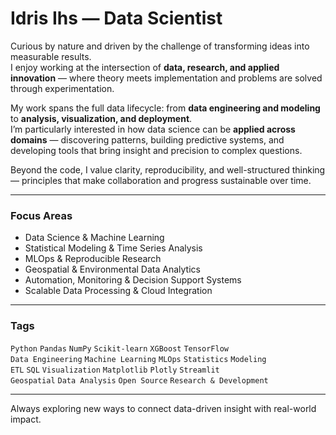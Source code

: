 # Idris Ihs — Data Scientist

Curious by nature and driven by the challenge of transforming ideas into measurable results.  
I enjoy working at the intersection of **data, research, and applied innovation** — where theory meets implementation and problems are solved through experimentation.

My work spans the full data lifecycle: from **data engineering and modeling** to **analysis, visualization, and deployment**.  
I’m particularly interested in how data science can be **applied across domains** — discovering patterns, building predictive systems, and developing tools that bring insight and precision to complex questions.

Beyond the code, I value clarity, reproducibility, and well-structured thinking — principles that make collaboration and progress sustainable over time.

---

### Focus Areas
- Data Science & Machine Learning  
- Statistical Modeling & Time Series Analysis  
- MLOps & Reproducible Research  
- Geospatial & Environmental Data Analytics  
- Automation, Monitoring & Decision Support Systems  
- Scalable Data Processing & Cloud Integration  

---

### Tags
`Python` `Pandas` `NumPy` `Scikit-learn` `XGBoost` `TensorFlow`  
`Data Engineering` `Machine Learning` `MLOps` `Statistics` `Modeling`  
`ETL` `SQL` `Visualization` `Matplotlib` `Plotly` `Streamlit`  
`Geospatial` `Data Analysis` `Open Source` `Research & Development`

---

Always exploring new ways to connect data-driven insight with real-world impact.
